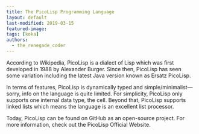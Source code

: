 ```yaml
---
title: The PicoLisp Programming Language
layout: default
last-modified: 2019-03-15
featured-image:
tags: [koka]
authors:
  - the_renegade_coder
---
```


According to Wikipedia, PicoLisp is a dialect of Lisp which was first 
developed in 1988 by Alexander Burger. Since then, PicoLisp has seen 
some variation including the latest Java version known as Ersatz PicoLisp.

In terms of features, PicoLisp is dynamically typed and simple/minimalist—sorry, 
info on the language is quite limited. For simplicity, PicoLisp only supports 
one internal data type, the cell. Beyond that, PicoLisp supports linked lists 
which means the language is an excellent list processor.

Today, PicoLisp can be found on GitHub as an open-source project. For more 
information, check out the PicoLisp Official Website.
